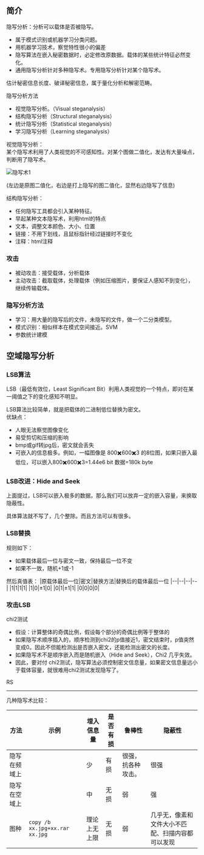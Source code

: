 
## 简介
隐写分析：分析可以载体是否被隐写。  
- 属于模式识别或机器学习分类问题。
- 用机器学习技术，察觉特性很小的偏差
- 隐写算法在嵌入秘密数据时，必定修改原数据。载体的某些统计特征必然变化。
- 通用隐写分析针对多种隐写术。专用隐写分析针对某个隐写术。


估计秘密信息长度、破译秘密信息，属于量化分析和解密范畴。

隐写分析方法
- 视觉隐写分析。（Visual steganalysis）
- 结构隐写分析（Structural steganalysis）
- 统计隐写分析（Statistical steganalysis）
- 学习隐写分析（Learning steganalysis）

视觉隐写分析：  
某个隐写术利用了人类视觉的不可感知性。对某个图做二值化，发达有大量噪点，判断用了隐写术。  

![隐写术1](/pictures_for_blog/digital_image_processing/steganography.png)

(左边是原图二值化，右边是打上隐写的图二值化，显然右边隐写了信息)  

结构隐写分析：
- 任何隐写工具都会引入某种特征。
- 早起某种文本隐写术，利用html的特点
- 文本，调整文本颜色、大小、位置
- 链接：不用下划线，且鼠标指针经过链接时不变化
- 注释：html注释

### 攻击
- 被动攻击：接受载体，分析载体
- 主动攻击：截取载体，处理载体（例如压缩图片，要保证人感知不到变化），继续传输载体。

### 隐写分析方法

- 学习：用大量的隐写后的文件，未隐写的文件，做一个二分类模型。
- 模式识别：相似样本在模式空间接近。SVM
- 参数统计建模

## 空域隐写分析

### LSB算法
LSB（最低有效位，Least Significant Bit）利用人类视觉的一个特点，即对在某一阈值之下的变化感知不明显。

LSB算法比较简单，就是把载体的二进制低位替换为密文。  
优缺点：
- 人眼无法察觉图像变化
- 易受剪切和压缩的影响
- bmp或gif转jpg后，密文就会丢失
- 可嵌入的信息极多。例如，一幅图像是 800✖️600✖️3 的8位图，如果只嵌入最低位，可以嵌入800✖️600✖️3=1.44e6 bit 数据=180k byte

### LSB改进：Hide and Seek

上面提过，LSB可以嵌入极多的数据，那么我们可以放弃一定的嵌入容量，来换取隐蔽性。  

具体算法就不写了，几个整除。而且方法可以有很多。

### LSB替换

规则如下：
- 如果载体最后一位与密文一致，保持最后一位不变
- 如果不一致，随机+1或-1

然后真值表：
|原载体最后一位|密文|替换方法|替换后的载体最后一位
|--|--|--|--|
|1|1|1|1|
|1|0|±1|0|
|0|1|±1|1|
|0|0|0|0|


### 攻击LSB

chi2测试
- 假设：计算整体的奇偶比例，假设每个部分的奇偶比例等于整体的
- 如果隐写术顺序插入的，顺序检测到chi2的p值接近1，密文结束时，p值突然变成0。因此不但能检测出是否嵌入密文，还能检测出密文的长度。
- 如果隐写术不是顺序嵌入而是随机嵌入（Hide and Seek），Chi2 几乎失效。
- 因此，要对付 chi2测试，隐写算法必须控制密文信息量，如果密文信息量远小于载体容量，就很难用chi2测试发现隐写了。

RS




-------------

几种隐写术比较：

|方法|示例|埋入信息量|是否有损|鲁棒性|隐蔽性|
|--|--|--|--|--|--|
|隐写在频域上||少|有损|很强，抗各种攻击。|很强
|隐写在空域上||中|无损|弱|强|
|图种|`copy /b xx.jpg+xx.rar xx.jpg`|理论上无上限|无损|弱|几乎无，像素和文件大小不匹配、扫描内容都可以发现|
